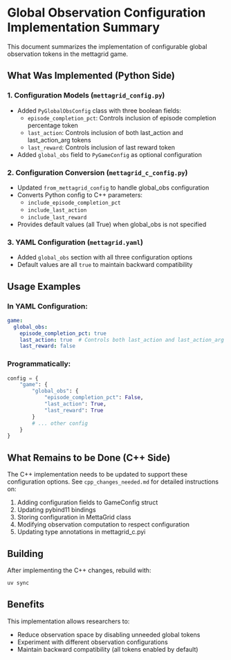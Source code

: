 # Global Observation Configuration Implementation Summary

This document summarizes the implementation of configurable global observation tokens in the mettagrid game.

## What Was Implemented (Python Side)

### 1. Configuration Models (`mettagrid_config.py`)
- Added `PyGlobalObsConfig` class with three boolean fields:
  - `episode_completion_pct`: Controls inclusion of episode completion percentage token
  - `last_action`: Controls inclusion of both last_action and last_action_arg tokens
  - `last_reward`: Controls inclusion of last reward token
- Added `global_obs` field to `PyGameConfig` as optional configuration

### 2. Configuration Conversion (`mettagrid_c_config.py`)
- Updated `from_mettagrid_config` to handle global_obs configuration
- Converts Python config to C++ parameters:
  - `include_episode_completion_pct`
  - `include_last_action`
  - `include_last_reward`
- Provides default values (all True) when global_obs is not specified

### 3. YAML Configuration (`mettagrid.yaml`)
- Added `global_obs` section with all three configuration options
- Default values are all `true` to maintain backward compatibility

## Usage Examples

### In YAML Configuration:
```yaml
game:
  global_obs:
    episode_completion_pct: true
    last_action: true  # Controls both last_action and last_action_arg
    last_reward: false
```

### Programmatically:
```python
config = {
    "game": {
        "global_obs": {
            "episode_completion_pct": False,
            "last_action": True,
            "last_reward": True
        }
        # ... other config
    }
}
```

## What Remains to be Done (C++ Side)

The C++ implementation needs to be updated to support these configuration options. See `cpp_changes_needed.md` for detailed instructions on:

1. Adding configuration fields to GameConfig struct
2. Updating pybind11 bindings
3. Storing configuration in MettaGrid class
4. Modifying observation computation to respect configuration
5. Updating type annotations in mettagrid_c.pyi

## Building

After implementing the C++ changes, rebuild with:
```bash
uv sync
```

## Benefits

This implementation allows researchers to:
- Reduce observation space by disabling unneeded global tokens
- Experiment with different observation configurations
- Maintain backward compatibility (all tokens enabled by default)